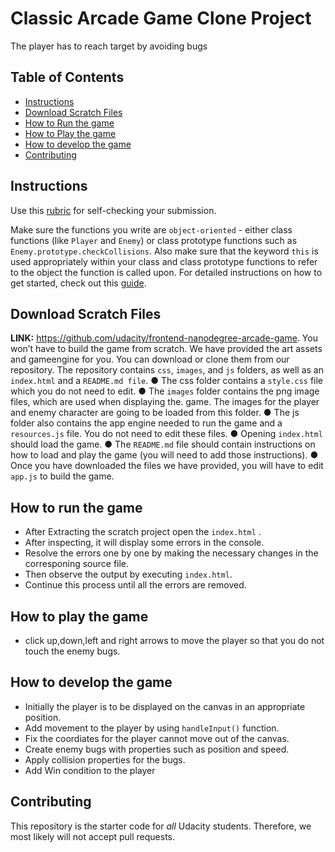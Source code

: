 # Classic Arcade Game Clone Project
The player has to reach target by avoiding bugs
## Table of Contents

- [Instructions](#instructions)
- [Download Scratch Files](#Download-Scratch-Files)
- [How to Run the game](#Run-The-Game)
- [How to Play the game](#Play-The-Game)
- [How to develop the game](#How-to-develop-the-game)
- [Contributing](#contributing)

## Instructions

Use this [rubric](https://review.udacity.com/#!/rubrics/15/view) for self-checking your submission.

Make sure the functions you write are `object-oriented` - either class functions (like `Player` and `Enemy`) or class prototype functions such as `Enemy.prototype.checkCollisions`. Also make sure that the keyword `this` is used appropriately within your class and class prototype functions to refer to the object the function is called upon.
For detailed instructions on how to get started, check out this [guide](https://docs.google.com/document/d/1v01aScPjSWCCWQLIpFqvg3-vXLH2e8_SZQKC8jNO0Dc/pub?embedded=true).


## Download Scratch Files
**LINK:** https://github.com/udacity/frontend-nanodegree-arcade-game.
You won’t have to build the game from scratch. We have provided the art assets and gameengine for you. You can download or clone them from our repository.
The repository contains `css`, `images`, and `js` folders, as well as an `index.html` and a `README.md file`.
● The css folder contains a `style.css` file which you do not need to edit.
● The `images` folder contains the png image files, which are used when displaying the.
game. The images for the player and enemy character are going to be loaded from
this folder.
● The js folder also contains the app engine needed to run the game and a
`resources.js` file. You do not need to edit these files.
● Opening `index.html` should load the game.
● The `README.md` file should contain instructions on how to load and play the game
(you will need to add those instructions).
● Once you have downloaded the files we have provided, you will have to edit `app.js` to build the game.
## How to run the game
* After Extracting the scratch project open the `index.html` .
* After inspecting, it will display some errors in the console.
* Resolve the errors one by one by making the necessary changes in the corresponing source file.
* Then observe the output by executing `index.html`.
* Continue this process until all the errors are removed.
## How to play the game
* click up,down,left and right arrows to move the player so that you do not touch the enemy bugs.
## How to develop the game
* Initially the player is to be displayed on the canvas in an appropriate position.
* Add movement to the player by using `handleInput()` function.
* Fix the coordiates for the player cannot move out of the canvas.
* Create enemy bugs with properties such as position and speed.
* Apply collision properties for the bugs.
* Add Win condition to the player
## Contributing
This repository is the starter code for _all_ Udacity students. Therefore, we most likely will not accept pull requests.
